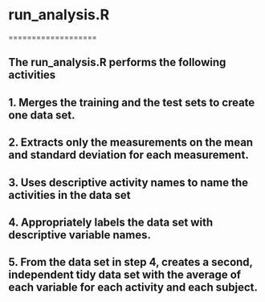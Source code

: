 # run_analysis.R
===================
## The run_analysis.R performs the following activities 

## 1. Merges the training and the test sets to create one data set.
## 2. Extracts only the measurements on the mean and standard deviation for each measurement. 
## 3. Uses descriptive activity names to name the activities in the data set
## 4. Appropriately labels the data set with descriptive variable names. 
## 5. From the data set in step 4, creates a second, independent tidy data set with the average of each variable for each activity and each subject.


